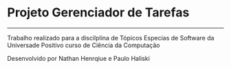 <h1>Projeto Gerenciador de Tarefas</h1>
<hr>
<p>Trabalho realizado para a discilplina de Tópicos Especias de Software da Universade Positivo curso de Ciência da Computação</p>
<p>Desenvolvido por Nathan Henrqiue e Paulo Haliski</p>
